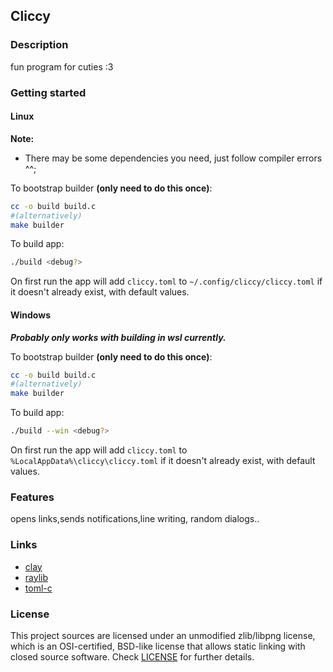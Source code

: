 ## Cliccy

### Description

fun program for cuties :3

### Getting started
#### Linux

**Note:**
  - There may be some dependencies you need, just follow compiler errors ^^;

To bootstrap builder **(only need to do this once)**:
```bash
cc -o build build.c
#(alternatively)
make builder
```

To build app:
```bash
./build <debug?>
```
On first run the app will add `cliccy.toml` to `~/.config/cliccy/cliccy.toml` if it doesn't already exist, with default values.

#### Windows
***Probably only works with building in wsl currently.***

To bootstrap builder **(only need to do this once)**:
```bash
cc -o build build.c
#(alternatively)
make builder
```

To build app:
```bash
./build --win <debug?>
```
On first run the app will add `cliccy.toml` to `%LocalAppData%\cliccy\cliccy.toml` if it doesn't already exist, with default values.
### Features
opens links,sends notifications,line writing, random dialogs..

### Links

 - [clay](https://github.com/nicbarker/clay)
 - [raylib](https://github.com/raysan5/raylib)
 - [toml-c](https://github.com/arp242/toml-c)

### License

This project sources are licensed under an unmodified zlib/libpng license, which is an OSI-certified, BSD-like license that allows static linking with closed source software. Check [LICENSE](LICENSE) for further details.

